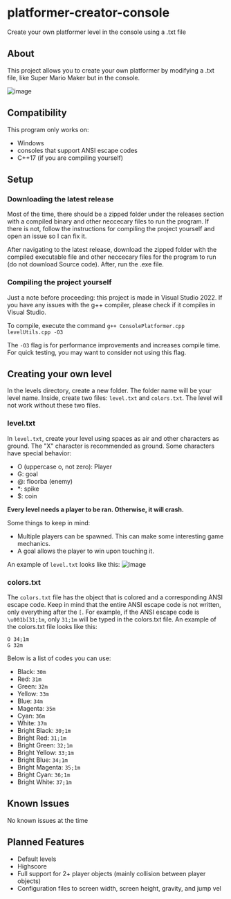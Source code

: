 # platformer-creator-console
Create your own platformer level in the console using a .txt file

## About

This project allows you to create your own platformer by modifying a .txt file, like Super Mario Maker but in the console.

![image](https://user-images.githubusercontent.com/98898166/177667224-f5fa709d-b6a7-4cc5-a332-b04f96708348.png)

## Compatibility

This program only works on: 
- Windows
- consoles that support ANSI escape codes
- C++17 (if you are compiling yourself)

## Setup

### Downloading the latest release

Most of the time, there should be a zipped folder under the releases section with a compiled binary and other neccecary files to run the program. If there is not, follow the instructions for compiling the project yourself and open an issue so I can fix it.

After navigating to the latest release, download the zipped folder with the compiled executable file and other neccecary files for the program to run (do not download Source code). After, run the .exe file.

### Compiling the project yourself

Just a note before proceeding: this project is made in Visual Studio 2022. If you have any issues with the g++ compiler, please check if it compiles in Visual Studio.

To compile, execute the command `g++ ConsolePlatformer.cpp levelUtils.cpp -O3`

The `-O3` flag is for performance improvements and increases compile time. For quick testing, you may want to consider not using this flag.

## Creating your own level

In the levels directory, create a new folder. The folder name will be your level name. Inside, create two files: `level.txt` and `colors.txt`. The level will not work without these two files.

### level.txt

In `level.txt`, create your level using spaces as air and other characters as ground. The "X" character is recommended as ground. Some characters have special behavior:

- O (uppercase o, not zero): Player
- G: goal
- @: floorba (enemy)
- *: spike
- $: coin

**Every level needs a player to be ran. Otherwise, it will crash.** 

Some things to keep in mind:
- Multiple players can be spawned. This can make some interesting game mechanics.
- A goal allows the player to win upon touching it.

An example of `level.txt` looks like this:
![image](https://user-images.githubusercontent.com/98898166/178369871-d2cdf371-f7ec-4e41-9af9-b06b1545dedf.png)

### colors.txt

The `colors.txt` file has the object that is colored and a corresponding ANSI escape code. Keep in mind that the entire ANSI escape code is not written, only everything after the `[`. For example, if the ANSI escape code is `\u001b[31;1m`, only `31;1m` will be typed in the colors.txt file. An example of the colors.txt file looks like this:
```
O 34;1m
G 32m
```
Below is a list of codes you can use:
- Black: `30m`
- Red: `31m`
- Green: `32m`
- Yellow: `33m`
- Blue: `34m`
- Magenta: `35m`
- Cyan: `36m`
- White: `37m`
- Bright Black: `30;1m`
- Bright Red: `31;1m`
- Bright Green: `32;1m`
- Bright Yellow: `33;1m`
- Bright Blue: `34;1m`
- Bright Magenta: `35;1m`
- Bright Cyan: `36;1m`
- Bright White: `37;1m`

## Known Issues

No known issues at the time

## Planned Features

- Default levels
- Highscore
- Full support for 2+ player objects (mainly collision between player objects)
- Configuration files to screen width, screen height, gravity, and jump vel
